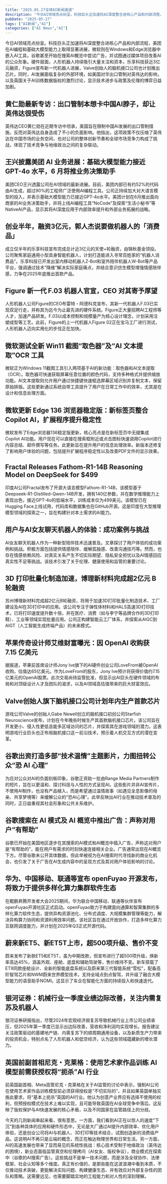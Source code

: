 ```yaml
---
title: "2025.05.27全球AI新闻速递"
description: "今日AI领域亮点纷呈。科技巨头正加速将AI深度整合进核心产品和内部流程，美团在AI编程和基础大模型能力上取得显著进展，微软则在Windows和Edge浏览器中嵌入AI工具，谷歌甚至开始在搜索AI概览中尝试广告，并试图通过媒体项目改善AI的公众形象。硬件层面，人形机器人持续吸引大量关注和资本，乐享科技获近3亿元融资，Figure宣布新一代机器人进展，Valve创始人的脑机接口公司也计划推出芯片。同时，AI发展面临复杂的外部环境，如美国对华出口管制对英伟达的影响，以及英国关于AI训练数据版权的激烈讨论，显示技术进步与政策及伦理的博弈日益加剧。"
pubDate: "2025-05-27"
tags: ["AI新闻","AI"]
categories: ["AI News","AI"]
---
```


今日AI领域亮点纷呈。科技巨头正加速将AI深度整合进核心产品和内部流程，美团在AI编程和基础大模型能力上取得显著进展，微软则在Windows和Edge浏览器中嵌入AI工具，谷歌甚至开始在搜索AI概览中尝试广告，并试图通过媒体项目改善AI的公众形象。硬件层面，人形机器人持续吸引大量关注和资本，乐享科技获近3亿元融资，Figure宣布新一代机器人进展，Valve创始人的脑机接口公司也计划推出芯片。同时，AI发展面临复杂的外部环境，如美国对华出口管制对英伟达的影响，以及英国关于AI训练数据版权的激烈讨论，显示技术进步与政策及伦理的博弈日益加剧。

## 黄仁勋最新专访：出口管制本想卡中国AI脖子，却让英伟达很受伤

英伟达CEO黄仁勋在近期专访中坦承，美国旨在限制中国AI发展的出口管制措施，反而对英伟达自身造成了不小的负面影响。他指出，这项政策不仅压缩了英伟达在中国市场的业务空间，也对公司的整体创新节奏和全球市场竞争力构成了挑战，体现了技术竞争与地缘政治之间的复杂联动。

## 王兴披露美团 AI 业务进展：基础大模型能力接近 GPT-4o 水平，6 月将推业务决策助手

美团CEO王兴透露公司在AI领域的最新进展。目前，美团内部已有约52%的代码由AI生成，超过90%的工程师广泛使用AI编程工具。公司正持续加大对大语言模型的投入，并表示基础大模型能力已接近GPT-4o水平。美团计划在6月推出面向商家的AI业务决策助手，并将上线AI编程工具“NoCode”及探索“生活小秘书”等NativeAI产品，显示其将AI深度应用于内部效率提升和外部业务拓展的战略。

## 创业半年，融资3亿元，郭人杰说要做机器人的「消费品」

成立仅半年的乐享科技宣布完成总计近3亿元的天使+轮融资，由锦秋基金领投。公司聚焦家庭通用小型具身智能机器人，计划打造能进入寻常百姓家的“机器人消费品”。乐享科技已开发出室内移动机器人Z-Bot和室外陪伴机器人W-Bot等产品平台，强调通过技术“降维”解决实际家庭痛点，并结合意识仿生模型增强情感陪伴感，力争在2025年底推出首款产品。

## Figure 新一代 F.03 机器人官宣，CEO 对其寄予厚望

人形机器人公司Figure的CEO布雷特・阿德科克宣布，其新一代机器人F.03已实现双足行走，并称其为迄今为止最先进的硬件系统。Figure正大量招聘AI工程师等人才，加速产品研发。F.03以成本控制和规模量产为核心设计理念，计划采用注塑成型等工艺。此前，Figure的上一代机器人Figure 02正在宝马工厂进行测试，人形机器人迈向实用化的步伐正在加快。

## 微软测试全新 Win11 截图“取色器”及“AI 文本提取”OCR 工具

微软正为Windows 11截图工具引入两项基于AI的新功能：取色器和AI文本提取（OCR）。取色器可快速获取屏幕任意位置的颜色代码，支持多种格式并提供缩放功能。AI文本提取则允许用户通过快捷键快速框选屏幕区域识别并复制文本，保留原始排版。这些更新通过系统自带工具提升了用户在日常工作中的效率，尤其是在设计和信息处理方面。

## 微软更新 Edge 136 浏览器稳定版：新标签页整合 Copilot AI，扩展程序提升稳定性

微软发布了Edge浏览器136稳定版更新，核心亮点是在新标签页中无缝集成Copilot AI功能。用户现在可以直接在搜索框附近或点击图标快速调用Copilot进行内容总结、邮件撰写等任务。此更新旨在提升用户的信息处理效率。新版本还修复了影响用户体验的问题，包括提升扩展程序稳定性以及改善PDF文件的显示效果。

## Fractal Releases Fathom-R1-14B Reasoning Model on DeepSeek for $499

印度AI公司Fractal发布了开源大语言模型Fathom-R1-14B，该模型基于Deepseek-R1-Distilled-Qwen-14B开发，拥有140亿参数，并在数学推理能力上表现出色，接近GPT-4o的低端水平，训练成本仅为499美元。该模型已在Hugging Face上线试用，代码库和数据集也在GitHub开源。这是印度在大型推理模型领域的探索之一，旨在构建针对本土需求的AI能力。

## 用户与AI女友聊天机器人的体验：成功案例与挑战

AI女友聊天机器人作为一种新型陪伴技术迅速普及。文章探讨了用户体验的成功案例和挑战。积极方面包括提供情感陪伴、缓解孤独感、改善沟通技巧等。然而，也存在情感依赖风险、对真实关系产生不切实际期望、隐私安全担忧以及AI情感回应真实性不足等挑战。该技术引发了关于伦理、健康使用和监管的重要讨论。

## 3D 打印批量化制造加速，博理新材料完成超2亿元 B 轮融资

苏州博理新材料完成超2亿元B轮融资，将用于加速3D打印批量化制造技术、工厂建设及AI在3D打印中的应用。该公司专注于弹性体材料和HALS高速3D打印技术，已将打印速度提升数十倍，并在医疗、消费（如与李宁等品牌合作的3D打印鞋）、工业等领域实现批量应用。公司正构建智能云工厂体系，并探索从AIGC到AIGT（人工智能生成终端产品）的未来模式。

## 苹果传奇设计师艾维财富曝光：因 OpenAI 收购获 7.15 亿美元

据报道，苹果前首席设计师Jony Ive旗下的AI硬件创业公司LoveFrom被OpenAI收购，估值达65亿美元。作为LoveFrom的股东，Jony Ive预计将获得价值约7.15亿美元的OpenAI股票。此次交易尚待监管批准，但显示出AI巨头在硬件领域的布局和对顶级设计人才及团队的渴求，以及AI领域高估值带来的巨大财富效应。

## Valve创始人旗下脑机接口公司计划年内生产首款芯片

游戏公司Valve的创始人Gabe Newell创立的脑机接口初创公司Starfish Neuroscience宣布，计划在今年晚些时候生产其首款脑机接口芯片。该公司旨在开发更小、侵入性更低且能多区域访问的芯片，并探索其在游戏领域的潜力。这表明游戏行业巨头也正布局脑机接口这一前沿技术，预示着人机交互方式的潜在变革。

## 谷歌出资打造多部“技术温情”主题影片，力图扭转公众“恐 AI 心理”

为应对公众对AI的负面刻板印象，谷歌正资助一批由Range Media Partners制作的短片，旨在以更温和、探讨科技与人性的方式呈现AI。这些影片并非AI宣传片，不使用AI制作，也没有产品植入，而是希望通过温情故事（如遇见全息影像的母亲、共享梦境等）来缓解公众的“恐AI心理”。此举反映出AI行业在推动技术普及的同时，正日益重视其社会形象和公共关系维护。

## 谷歌搜索在 AI 模式及 AI 概览中推出广告：声称对用户“有帮助”

谷歌已开始在美国地区逐步在其搜索的AI模式和AI概览中插入广告，声称这对用户是“有帮助的”，能在用户有需求的时刻快速连接相关企业。广告通常出现在AI概览下方。尽管谷歌未公开具体数据，但此举被视为在AI搜索时代寻找新的商业化机会，也引发了关于广告在AI生成内容中的呈现方式及其对用户体验影响的讨论。

## 华为、中国移动、联通等宣布 openFuyao 开源发布，将致力于提供多样化算力集群软件生态

在鲲鹏昇腾开发者大会2025期间，华为联合中国移动、联通等伙伴宣布openFuyao开源社区正式启动。openFuyao致力于构建面向通算和智算集群的多样化算力软件生态，提供异构资源池化、分布式调度、大规模集群管理等能力，解决异构算力协同和资源利用效率问题。该社区旨在通过开放协作，打造多样化算力互联网调度能力，并计划在2025年Q3正式开源代码。

## 蔚来新ET5、新ET5T上市，超500项升级、售价不变

蔚来发布了新款ET5和ET5T，虽为中期改款，但宣布进行了超500项升级，焕新率高达45%，涵盖外观、座舱、底盘和辅助驾驶等，售价维持不变。新车搭载了ET9同款座舱设计、全新的智能底盘系统以及蔚来第三代智能系统“雪松”，配备高阶智驾芯片和NWM蔚来世界模型技术，支持全域点到点智驾，并升级了融合大模型能力的语音助手NOMI。这显示了车企在智能化方面的持续投入和快速迭代。

## 银河证券：机械行业一季度业绩边际改善，关注内需复苏及机器人

银河证券研报指出，尽管2024年宏观经济弱复苏导致机械行业上市公司业绩承压，但2025年第一季度已显示出边际改善，营收和净利润均实现增长。报告建议关注政策驱动的基建地产链、内需复苏下的顺周期通用设备，以及新质生产力带来的投资机会，特别点名了人形机器人和低空经济，认为这些领域蕴藏新的增长潜力。

## 英国前副首相尼克・克莱格：使用艺术家作品训练 AI 模型前需获授权将“扼杀”AI 行业

前英国副首相、Meta高管尼克・克莱格在关于AI监管的讨论中表示，强制AI公司在使用艺术家作品训练模型前必须获得授权是“不切实际的”，并且如果英国单独实施此要求，将“基本上扼杀”英国的AI行业。他认为创意产业界应有选择不使用的权利，但预授权模式在技术上难以实现，且可能导致英国在AI全球竞争中落后。这反映了版权保护与AI快速发展的核心矛盾，以及不同国家在监管路径上的分歧。

今天的几则新闻串起来看，很有意思。一方面，我们看到AI正在以惊人的速度“下沉”到各种具体的应用和硬件形态中，无论是大厂通过AI提升内部效率、优化用户体验，还是创业公司将AI与机器人、3D打印等技术结合，试图创造新的消费级产品。这说明AI不再只是云端的概念，而正在触达物理世界和日常生活。另一方面，AI的高速发展也带来了显而易见的系统性挑战：核心技术受制于地缘政治（英伟达的困境），新业态面临监管真空和伦理拷问（AI女友、版权争议），商业模式在探索中（谷歌的AI搜索广告）。这些挑战不是单一技术问题，而是涉及全球协作、法律框架、社会认知等多个维度。真正有价值的，是那些能在这波浪潮中看到本质，不仅推动技术突破，更能解决实际问题、构建健康生态、并有效应对外部复杂性的团队和策略。这需要远见，也需要脚踏实地的工程能力和对人性的深刻理解。
